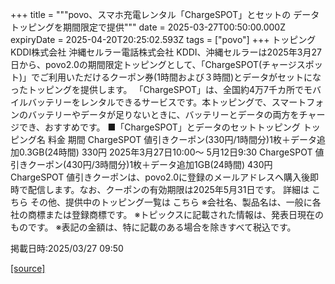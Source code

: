 +++
title = """povo、スマホ充電レンタル「ChargeSPOT」とセットの データトッピングを期間限定で提供"""
date = 2025-03-27T00:50:00.000Z
expiryDate = 2025-04-20T20:25:02.593Z
tags = ["povo"]
+++
トッピング KDDI株式会社 沖縄セルラー電話株式会社 KDDI、沖縄セルラーは2025年3月27日から、povo2.0の期間限定トッピングとして、「ChargeSPOT(チャージスポット)」でご利用いただけるクーポン券(1時間および３時間)とデータがセットになったトッピングを提供します。 「ChargeSPOT」は、全国約4万7千カ所でモバイルバッテリーをレンタルできるサービスです。本トッピングで、スマートフォンのバッテリーやデータが足りないときに、バッテリーとデータの両方をチャージでき、おすすめです。 ■「ChargeSPOT」とデータのセットトッピング トッピング名 料金 期間 ChargeSPOT 値引きクーポン(330円/1時間分)1枚＋データ追加0.3GB(24時間) 330円 2025年3月27日10:00～ 5月12日9:30 ChargeSPOT 値引きクーポン(430円/3時間分)1枚＋データ追加1GB(24時間) 430円 ChargeSPOT 値引きクーポンは、povo2.0に登録のメールアドレスへ購入後即時で配信します。なお、クーポンの有効期限は2025年5月31日です。 詳細は こちら その他、提供中のトッピング一覧は こちら ※会社名、製品名は、一般に各社の商標または登録商標です。 ※トピックスに記載された情報は、発表日現在のものです。 ※表記の金額は、特に記載のある場合を除きすべて税込です。

掲載日時:2025/03/27 09:50

[[source]](https://povo.jp/news/newsrelease/20250327_01/)
